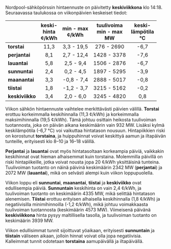 Nordpool-sähköpörssin hintaennuste on päivitetty **keskiviikkona** klo 14:18. Seuraavassa taulukossa on viikonpäivien keskeiset tiedot:

|  | keski-<br>hinta<br>¢/kWh | min - max<br>¢/kWh | tuulivoima<br>min - max<br>MW | keski-<br>lämpötila<br>°C |
|:-------------|:----------------:|:----------------:|:-------------:|:-------------:|
| **torstai**  | 11,3 | 3,3 - 19,5 | 276 - 2690 | -6,7 |
| **perjantai** | 8,1 | 2,7 - 12,4 | 1428 - 3378 | -7,6 |
| **lauantai** | 5,8 | 2,5 - 9,4 | 1506 - 2876 | -6,7 |
| **sunnuntai** | 2,4 | 0,2 - 4,5 | 1897 - 5295 | -3,9 |
| **maanantai** | 3,3 | -0,8 - 7,4 | 2888 - 5017 | -0,8 |
| **tiistai** | 1,8 | -1,2 - 3,7 | 3215 - 5162 | -0,2 |
| **keskiviikko** | 3,4 | 2,0 - 6,0 | 3245 - 4820 | 0,8 |

Viikon sähkön hintaennuste vaihtelee merkittävästi päivien välillä. **Torstai** erottuu korkeimmalla keskihinnalla (11,3 ¢/kWh) ja korkeimmalla maksimihinnalla (19,5 ¢/kWh). Tämä johtuu osittain heikosta tuulivoiman tuotannosta, joka on päivän aikana keskimäärin vain 932 MW. Lisäksi kylmä keskilämpötila (-6,7 °C) voi vaikuttaa hintatason nousuun. Hintapiikkien riski on korostunut **torstaina**, ja huippuhinnat voivat keskittyä aamun ja iltapäivän tunteille, erityisesti klo 8–10 ja 16–18 välillä.

**Perjantai** ja **lauantai** ovat myös hintatasoltaan korkeampia päiviä, vaikkakin keskihinnat ovat hieman alhaisemmat kuin torstaina. Molemmilla päivillä on riski hintapiikeille, jotka voivat nousta jopa 20 ¢/kWh yksittäisinä tunteina. Tuulivoiman tuotanto on näinä päivinä keskimäärin 2342 MW (**perjantai**) ja 2072 MW (**lauantai**), mikä on selvästi alempi kuin viikon loppupuolella.

Viikon loppu eli **sunnuntai**, **maanantai**, **tiistai** ja **keskiviikko** ovat edullisempia päiviä. **Sunnuntain** keskihinta on vain 2,4 ¢/kWh, ja tuulivoiman tuotanto on keskimäärin 4335 MW, mikä selittää hintatason alenemisen. **Tiistai** erottuu erityisen alhaisella keskihinnalla (1,8 ¢/kWh) ja negatiivisilla minimihinnoilla (-1,2 ¢/kWh), mikä johtuu voimakkaasta tuulivoiman tuotannosta (keskimäärin 4573 MW). Viimeisenä päivänä **keskiviikkona** hinta pysyy maltillisella tasolla, ja tuulivoiman tuotanto on keskimäärin 3939 MW.

Viikon edullisimmat tunnit sijoittuvat yöaikaan, erityisesti **sunnuntain** ja **tiistain** väliseen aikaan, jolloin hinnat voivat olla jopa negatiivisia. Kalleimmat tunnit odotetaan **torstaina** aamupäivällä ja iltapäivällä.